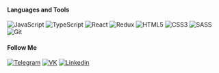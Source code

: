 #### Languages and Tools 
![JavaScript](https://img.shields.io/badge/-JavaScript-282c34?style=for-the-badge&logo=javascript)
![TypeScript](https://img.shields.io/badge/-TypeScript-282c34?style=for-the-badge&logo=typescript)
![React](https://img.shields.io/badge/-React-282c34?style=for-the-badge&logo=react)
![Redux](https://img.shields.io/badge/-Redux-282c34?style=for-the-badge&logo=redux)
![HTML5](https://img.shields.io/badge/-HTML5-282c34?style=for-the-badge&logo=HTML5)
![CSS3](https://img.shields.io/badge/-CSS3-282c34?style=for-the-badge&logo=CSS3)
![SASS](https://img.shields.io/badge/-SASS-282c34?style=for-the-badge&logo=sass)
![Git](https://img.shields.io/badge/-Git-282c34?style=for-the-badge&logo=git)



#### Follow Me
[![Telegram](https://img.shields.io/badge/-Telegram-282c34?style=for-the-badge&logo=telegram)](https://t.me/ruslanpershin)
[![VK](https://img.shields.io/badge/-VK-282c34?style=for-the-badge&logo=vk)](https://vk.com/rus_pershin)
[![Linkedin](https://img.shields.io/badge/-Linkedin-282c34?style=for-the-badge&logo=linkedin)](https://www.linkedin.com/in/%D1%80%D1%83%D1%81%D0%BB%D0%B0%D0%BD-%D0%BF%D0%B5%D1%80%D1%88%D0%B8%D0%BD-47a97a213/)


